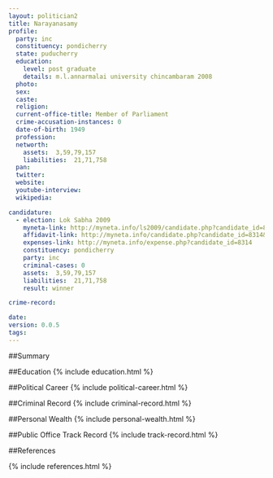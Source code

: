 ```yaml
---
layout: politician2
title: Narayanasamy
profile: 
  party: inc
  constituency: pondicherry
  state: puducherry
  education: 
    level: post graduate
    details: m.l.annarmalai university chincambaram 2008
  photo: 
  sex: 
  caste: 
  religion: 
  current-office-title: Member of Parliament
  crime-accusation-instances: 0
  date-of-birth: 1949
  profession: 
  networth: 
    assets:  3,59,79,157
    liabilities:  21,71,758
  pan: 
  twitter: 
  website: 
  youtube-interview: 
  wikipedia: 

candidature: 
  - election: Lok Sabha 2009
    myneta-link: http://myneta.info/ls2009/candidate.php?candidate_id=8314
    affidavit-link: http://myneta.info/candidate.php?candidate_id=8314&scan=original
    expenses-link: http://myneta.info/expense.php?candidate_id=8314
    constituency: pondicherry 
    party: inc
    criminal-cases: 0
    assets:  3,59,79,157
    liabilities:  21,71,758
    result: winner 

crime-record: 

date: 
version: 0.0.5
tags: 
---
```

##Summary


##Education
{% include education.html %}


##Political Career
{% include political-career.html %}


##Criminal Record
{% include criminal-record.html %}


##Personal Wealth
{% include personal-wealth.html %}


##Public Office Track Record
{% include track-record.html %}


##References


{% include references.html %}